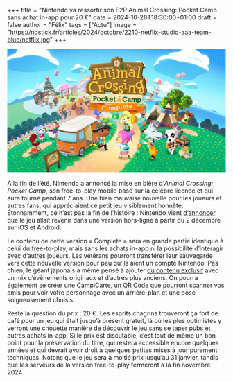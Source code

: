 +++
title = "Nintendo va ressortir son F2P Animal Crossing: Pocket Camp sans achat in-app pour 20 €"
date = 2024-10-28T18:30:00+01:00
draft = false
author = "Félix"
tags = ["Actu"]
image = "https://nostick.fr/articles/2024/octobre/2210-netflix-studio-aaa-team-blue/netflix.jpg"
+++

![Le jeu Animal Crossing: Pocket Camp.](animalcross.jpg "") 

À la fin de l’été, Nintendo a annoncé la mise en bière d’*Animal Crossing: Pocket Camp*, son free-to-play mobile basé sur la célèbre licence et qui aura tourné pendant 7 ans. Une bien mauvaise nouvelle pour les joueurs et autres fans, qui appréciaient ce petit jeu visiblement honnête. Étonnamment, ce n’est pas la fin de l’histoire : Nintendo vient [d’annoncer](https://faq.complete.ac-pocketcamp.com/hc/fr/articles/38440141011993-Informations-sur-Pocket-Camp-Complete) que le jeu allait revenir dans une version hors-ligne à partir du 2 décembre sur iOS et Android.

Le contenu de cette version « Complete » sera en grande partie identique à celui du free-to-play, mais sans les achats in-app ni la possibilité d’interagir avec d’autres joueurs. Les vétérans pourront transférer leur sauvegarde vers cette nouvelle version pour peu qu’ils aient un compte Nintendo. Pas chien, le géant japonais a même pensé à ajouter [du contenu exclusif](https://faq.complete.ac-pocketcamp.com/hc/fr/articles/33884017856281-À-propos-des-événements) avec un mix d’évènements originaux et d’autres plus anciens. On pourra également se créer une CampiCarte, un QR Code que pourront scanner vos amis pour voir votre personnage avec un arrière-plan et une pose soigneusement choisis.

Reste la question du prix : 20 €. Les esprits chagrins trouveront ça fort de café pour un jeu qui était jusqu’à présent gratuit, là où les plus optimistes y verront une chouette manière de découvrir le jeu sans se taper pubs et autres achats in-app. Si le prix est discutable, c’est tout de même un bon point pour la préservation du titre, qui restera accessible encore quelques années et qui devrait avoir droit à quelques petites mises à jour purement techniques. Notons que le jeu sera à moitié prix jusqu’au 31 janvier, tandis que les serveurs de la version free-to-play fermeront à la fin novembre 2024.